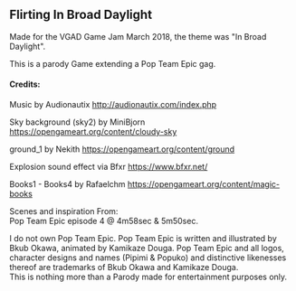
## Flirting In Broad Daylight

Made for the VGAD Game Jam March 2018, the theme was "In Broad Daylight".  
  
This is a parody Game extending a Pop Team Epic gag.  

#### Credits:  
  
Music by Audionautix http://audionautix.com/index.php  
  
Sky background (sky2) by MiniBjorn https://opengameart.org/content/cloudy-sky  
  
ground_1 by Nekith https://opengameart.org/content/ground  
  
Explosion sound effect via Bfxr https://www.bfxr.net/  
  
Books1 - Books4 by Rafaelchm https://opengameart.org/content/magic-books  
  
Scenes and inspiration From:  
Pop Team Epic episode 4 @ 4m58sec & 5m50sec.  
  
I do not own Pop Team Epic. Pop Team Epic is written and illustrated by Bkub Okawa, animated by Kamikaze Douga. Pop Team Epic and all logos, character designs  and names (Pipimi & Popuko) and distinctive likenesses thereof are trademarks of Bkub Okawa and Kamikaze Douga.  
This is nothing more than a Parody made for entertainment purposes only.  
